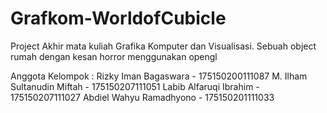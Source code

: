 # Grafkom-WorldofCubicle
Project Akhir mata kuliah Grafika Komputer dan Visualisasi. Sebuah object rumah dengan kesan horror menggunakan opengl

Anggota Kelompok : 
Rizky Iman Bagaswara - 175150200111087
M. Ilham Sultanudin Miftah - 175150207111051
Labib Alfaruqi Ibrahim - 175150207111027
Abdiel Wahyu Ramadhyono - 175150201111033
